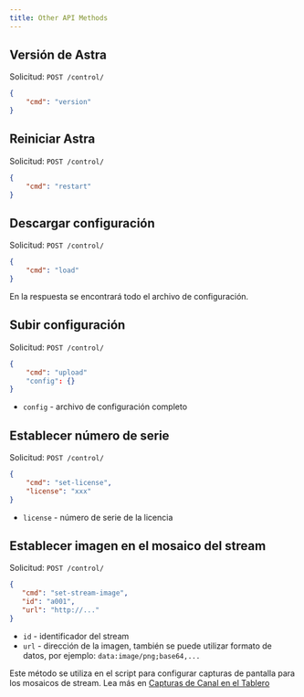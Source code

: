 ```yaml
---
title: Other API Methods
---
```


## Versión de Astra

Solicitud: `POST /control/`

```json
{
    "cmd": "version"
}
```

## Reiniciar Astra

Solicitud: `POST /control/`

```json
{
    "cmd": "restart"
}
```

## Descargar configuración

Solicitud: `POST /control/`

```json
{
    "cmd": "load"
}
```

En la respuesta se encontrará todo el archivo de configuración.

## Subir configuración

Solicitud: `POST /control/`

```json
{
    "cmd": "upload"
    "config": {}
}
```

- `config` - archivo de configuración completo

## Establecer número de serie

Solicitud: `POST /control/`

```json
{
    "cmd": "set-license",
    "license": "xxx"
}
```

- `license` - número de serie de la licencia

## Establecer imagen en el mosaico del stream

Solicitud: `POST /control/`

```json
{
   "cmd": "set-stream-image",
   "id": "a001",
   "url": "http://..."
}
```

- `id` - identificador del stream
- `url` - dirección de la imagen, también se puede utilizar formato de datos, por ejemplo: `data:image/png;base64,...`

Este método se utiliza en el script para configurar capturas de pantalla para los mosaicos de stream. Lea más en [Capturas de Canal en el Tablero](/en/articles/tools-and-utilities/mosaic/)